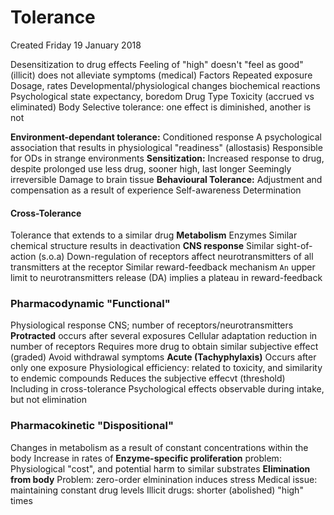 # Tolerance
Created Friday 19 January 2018

Desensitization to drug effects
Feeling of "high" doesn't "feel as good" (illicit)
does not alleviate symptoms (medical)
Factors
Repeated exposure
Dosage, rates
Developmental/physiological changes
biochemical reactions
Psychological state
expectancy, boredom
Drug Type
Toxicity (accrued vs eliminated)
Body
Selective tolerance: one effect is diminished, another is not
		
**Environment-dependant tolerance:**
Conditioned response
A psychological association that results in physiological "readiness" (allostasis)
Responsible for ODs in strange environments
**Sensitization:**
Increased response to drug, despite prolonged use
less drug, sooner high, last longer
Seemingly irreversible
Damage to brain tissue
**Behavioural Tolerance:**
Adjustment and compensation as a result of experience
Self-awareness
Determination


#### Cross-Tolerance
Tolerance that extends to a similar drug
**Metabolism**
Enzymes
Similar chemical structure results in deactivation
**CNS response**
Similar sight-of-action (s.o.a)
Down-regulation of receptors affect neurotransmitters of all transmitters at the receptor
Similar reward-feedback mechanism
``An`` upper limit to neurotransmitters release (DA) implies a plateau in reward-feedback
				


### Pharmacodynamic "Functional"
Physiological response
CNS; number of receptors/neurotransmitters
**Protracted**
occurs after several exposures
Cellular adaptation
reduction in number of receptors
Requires more drug to obtain similar subjective effect (graded)
Avoid withdrawal symptoms
**Acute (Tachyphylaxis)**
Occurs after only one exposure
Physiological efficiency:
related to toxicity, and similarity to endemic compounds
Reduces the subjective effecvt (threshold)
Including in cross-tolerance
Psychological effects observable during intake, but not elimination


### Pharmacokinetic "Dispositional"
Changes in metabolism as a result of constant concentrations within the body
Increase in rates of
**Enzyme-specific proliferation**
problem: Physiological "cost", and potential harm to similar substrates
**Elimination from body**
Problem: zero-order elminination induces stress
Medical issue: maintaining constant drug levels
Illicit drugs: shorter (abolished) "high" times


